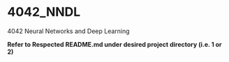 # 4042_NNDL

4042 Neural Networks and Deep Learning

**Refer to Respected README.md under desired project directory (i.e. 1 or 2)**
